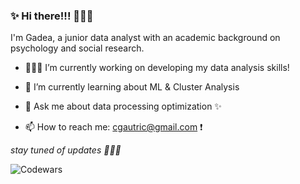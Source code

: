 ###  ✨ Hi there!!! 🧙🏻‍♀️ 

I'm Gadea, a junior data analyst with an academic background on psychology and social research.

- 👩🏻‍💻 I’m currently working on developing my data analysis skills!

- 🌱 I’m currently learning about ML & Cluster Analysis
  
- 💬 Ask me about data processing optimization ✨

- 📫 How to reach me: cgautric@gmail.com ❗️

*stay tuned of updates 🧚🏻‍♀️*

![Codewars](https://github.r2v.ch/codewars?user=gadeatric&stroke=PINK)

